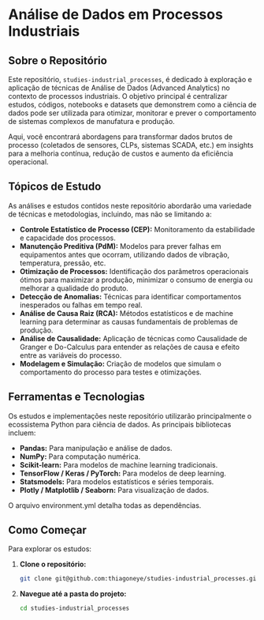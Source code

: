 # Análise de Dados em Processos Industriais

## Sobre o Repositório

Este repositório, `studies-industrial_processes`, é dedicado à exploração e aplicação de técnicas de Análise de Dados (Advanced Analytics) no contexto de processos industriais. O objetivo principal é centralizar estudos, códigos, notebooks e datasets que demonstrem como a ciência de dados pode ser utilizada para otimizar, monitorar e prever o comportamento de sistemas complexos de manufatura e produção.

Aqui, você encontrará abordagens para transformar dados brutos de processo (coletados de sensores, CLPs, sistemas SCADA, etc.) em insights para a melhoria contínua, redução de custos e aumento da eficiência operacional.

## Tópicos de Estudo

As análises e estudos contidos neste repositório abordarão uma variedade de técnicas e metodologias, incluindo, mas não se limitando a:

-   **Controle Estatístico de Processo (CEP):** Monitoramento da estabilidade e capacidade dos processos.
-   **Manutenção Preditiva (PdM):** Modelos para prever falhas em equipamentos antes que ocorram, utilizando dados de vibração, temperatura, pressão, etc.
-   **Otimização de Processos:** Identificação dos parâmetros operacionais ótimos para maximizar a produção, minimizar o consumo de energia ou melhorar a qualidade do produto.
-   **Detecção de Anomalias:** Técnicas para identificar comportamentos inesperados ou falhas em tempo real.
-   **Análise de Causa Raiz (RCA):** Métodos estatísticos e de machine learning para determinar as causas fundamentais de problemas de produção.
-   **Análise de Causalidade:** Aplicação de técnicas como Causalidade de Granger e Do-Calculus para entender as relações de causa e efeito entre as variáveis do processo.
-   **Modelagem e Simulação:** Criação de modelos que simulam o comportamento do processo para testes e otimizações.

## Ferramentas e Tecnologias

Os estudos e implementações neste repositório utilizarão principalmente o ecossistema Python para ciência de dados. As principais bibliotecas incluem:

-   **Pandas:** Para manipulação e análise de dados.
-   **NumPy:** Para computação numérica.
-   **Scikit-learn:** Para modelos de machine learning tradicionais.
-   **TensorFlow / Keras / PyTorch:** Para modelos de deep learning.
-   **Statsmodels:** Para modelos estatísticos e séries temporais.
-   **Plotly / Matplotlib / Seaborn:** Para visualização de dados.

O arquivo environment.yml detalha todas as dependências.

## Como Começar

Para explorar os estudos:

1.  **Clone o repositório:**
    ```bash
    git clone git@github.com:thiagoneye/studies-industrial_processes.git
    ```
2.  **Navegue até a pasta do projeto:**
    ```bash
    cd studies-industrial_processes
    ```
